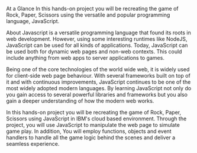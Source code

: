 At a Glance
In this hands-on project you will be recreating the game of Rock, Paper, Scissors using the versatile and popular programming language, JavaScript.

About
Javascript is a versatile programming language that found its roots in web development. However, using some interesting runtimes like NodeJS, JavaScript can be used for all kinds of applications. Today, JavaScript can be used both for dynamic web pages and non-web contexts. This could include anything from web apps to server applications to games.

Being one of the core technologies of the world wide web, it is widely used for client-side web page behaviour. With several frameworks built on top of it and with continuous improvements, JavaScript continues to be one of the most widely adopted modern languages. By learning JavaScript not only do you gain access to several powerful libraries and frameworks but you also gain a deeper understanding of how the modern web works.

In this hands-on project you will be recreating the game of Rock, Paper, Scissors using JavaScript in IBM's cloud based environment. Through the project, you will use JavaScript to manipulate the web page to simulate game play. In addition, You will employ functions, objects and event handlers to handle all the game logic behind the scenes and deliver a seamless experience.